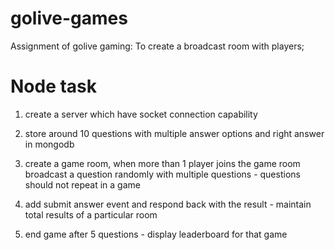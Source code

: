 # golive-games
Assignment of golive gaming: To create a broadcast room with players;

# Node task
1. create a server which have socket connection capability
2. store around 10 questions with multiple answer options and right answer in mongodb

3. create a game room, when more than 1 player joins the game room broadcast a question randomly with multiple questions - questions should not repeat in a game
4. add submit answer event and respond back with the result - maintain total results of a particular room
5. end game after 5 questions - display leaderboard for that game
